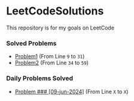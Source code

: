 # LeetCodeSolutions
This repository is for my goals on LeetCode

### Solved Problems
- [Problem1](src/main/Solution.java) (From Line `9` to `31`)
- [Problem2](src/main/Solution.java) (From Line `34` to `59`)

### Daily Problems Solved
- [Problem ### \[09-jun-2024\]](src/main/DailyProblems.java) (From Line `X` to `X`)
